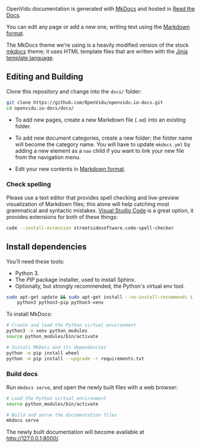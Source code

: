 OpenVidu documentation is generated with [MkDocs](https://www.mkdocs.org/) and hosted in [Read the Docs](https://readthedocs.org/).

You can edit any page or add a new one, writing text using the [Markdown format](https://github.com/adam-p/markdown-here/wiki/Markdown-Cheatsheet).

The MkDocs theme we're using is a heavily modified version of the stock [mkdocs](https://www.mkdocs.org/user-guide/choosing-your-theme/#mkdocs) theme; it uses HTML template files that are written with the [Jinja template language](https://jinja.palletsprojects.com/en/3.0.x/templates/).


## Editing and Building

Clone this repository and change into the `docs/` folder:

```sh
git clone https://github.com/OpenVidu/openvidu.io-docs.git
cd openvidu.io-docs/docs/
```

* To add new pages, create a new Markdown file (`.md`) into an existing folder.

* To add new document categories, create a new folder; the folder name will become the category name. You will have to update `mkdocs.yml` by adding a new element as a `nav` child if you want to link your new file from the navigation menu.

* Edit your new contents in [Markdown format](https://github.com/adam-p/markdown-here/wiki/Markdown-Cheatsheet).


### Check spelling

Please use a text editor that provides spell checking and live-preview visualization of Markdown files; this alone will help catching most grammatical and syntactic mistakes. [Visual Studio Code](https://code.visualstudio.com/) is a great option, it provides extensions for both of these things:

```sh
code --install-extension streetsidesoftware.code-spell-checker
```


## Install dependencies

You'll need these tools:

* Python 3.
* The *PIP* package installer, used to install Sphinx.
* Optionally, but strongly recommended, the Python's virtual env tool.

```sh
sudo apt-get update && sudo apt-get install --no-install-recommends \
    python3 python3-pip python3-venv
```

To install MkDocs:

```sh
# Create and load the Python virtual environment
python3 -m venv python_modules
source python_modules/bin/activate

# Install MkDocs and its dependencies
python -m pip install wheel
python -m pip install --upgrade -r requirements.txt
```


### Build docs

Run `mkdocs serve`, and open the newly built files with a web browser:

```sh
# Load the Python virtual environment
source python_modules/bin/activate

# Build and serve the documentation files
mkdocs serve
```

The newly built documentation will become available at http://127.0.0.1:8000/.
